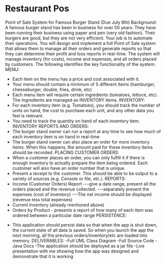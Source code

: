 # Restaurant Pos
Point of Sale System for Famous Burger Stand
(Due July 8th)
Background: A famous burger stand has been in
business for over 50 years. They have been running
their business using paper and pen (very old
fashion). Their burgers are good, but they are not
very efficient. Your job is to automate their
operations. You will design and implement a full Point
of Sale system that allows them to manage all their
orders and generate reports so that they can
determine their profit and loss reports in real-time.
The system will manage inventory (for costs), income
and expenses, and all orders placed by customers.
The following identifies the key functionality of the
system:
MENU:
* Each item on the menu has a price and cost
associated with it.
* Your menu should contain a minimum of 5 different
items (hamburger, cheeseburger, double, fries, drink,
etc)
* Each menu item will require certain ingredients
(tomatoes, lettuce, etc). The ingredients are
managed as INVENTORY items.
INVENTORY:
* For each inventory item (e.g. Tomatoes), you
should track the number of units on hand, the cost to
purchase each unit, and any other data you feel is
relevant.
* You need to track the quantity on hand of each
inventory item.
INVENTORY REPORTS AND ORDERS:
* The burger stand owner can run a report at any
time to see how much of each inventory item is on
hand in real-time
* The burger stand owner can also place an order for
more inventory items. When this happens, the
amount paid for these inventory items should be
recorded.
PLACING CUSTOMER ORDERS:
* When a customer places an order, you can only
fulfill it if there is enough inventory to actually prepare
the item being ordered. Each customer will also have
an order number that is unique.
* Present a receipt to the customer. This should be
able to be output to a variety of sources (e.g. Console
or file, etc.).
REPORTS:
* Income (Customer Orders) Report
---give a date range, present all the orders placed
and the revenue collected.
---separately present the expenses (cost of inventory)
---The net income should be displayed (revenue less
total expenses)
* Current Inventory (already mentioned above)
* Orders by Product - presents a report of how many
of each item was ordered between a particular date
range
PERSISTENCE:
- This application should persist data so that when
the app is shut down, the current state of all data is
saved. So when you launch the app the next
morning, all the previous orders/inventory/etc are
loaded into memory.
DELIVERABLES:
-Full UML Class Diagram
-Full Source Code
-Java Docs
-The application should be deployed as a jar file
-Live presentation with me showing how the app was
designed and demonstrate that it is working
